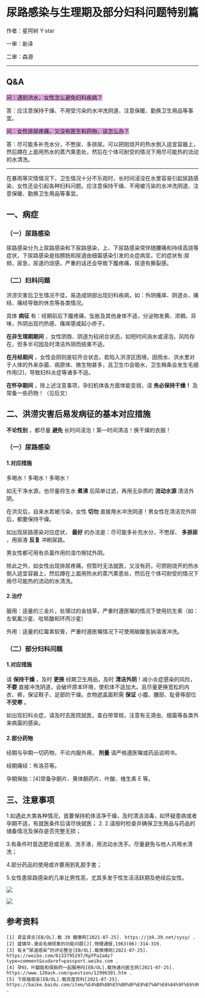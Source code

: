 # 尿路感染与生理期及部分妇科问题特别篇

作者：星阿树 Y·star

一审：新泽

二审：森源

---

## Q&A

<font style="background: Plum">问：遇到洪水，女性怎么避免妇科疾病？</font>

答：应注意保持干燥、不用受污染的水冲洗阴道、注意保暖、勤换卫生用品等事宜。

<font style="background: Plum">问：女性排尿疼痛，又没有医生和药物，该怎么办？</font>

答：尽可能多补充水分，不憋尿、多排尿。可以把刚烧开的热水倒入适宜容器上，然后蹲在上面用热水的蒸汽熏患处，然后在个体可耐受的情况下用尽可能热的流动的水清洗。

---

在暴雨等灾情情况下，卫生情况十分不乐观时，长时间浸没在水里容易引起尿路感染，女性还会引起各种妇科问题。应注意保持干燥、不用被污染的水冲洗阴道、注意保暖、勤换卫生用品等事宜。

## 一、病症

### （一）尿路感染

尿路感染分为上尿路感染和下尿路感染，上、下尿路感染常伴随腰痛和持续高烧等症状，下尿路感染是指膀胱和尿道由细菌感染引发的炎症病变。它的症状有:尿频，尿急，尿道灼烧感，严重的话还会导致下腹疼痛，尿道有撕裂感。

### （二）妇科问题

洪涝灾害后卫生情况不佳，易造成阴部出现妇科疾病，如：外阴瘙痒、阴道炎、痛经、痛经导致的休克等各类情况。

具体 **病征** 有：经期前后下腹疼痛、坠胀及其他身体不适，分泌物发黄、浓稠、异味，外阴出现灼热感、瘙痒感或起小疹子。

 **在非生理期期间** ，女性阴唇、阴道为较闭合状态，如短时间淌水或浸泡，风险存在，但多半可因及时清洁外阴而结束不适。

 **在月经期间** ，女性会阴则是较开合状态，若陷入洪涝区困境，因雨水、洪水里对于人体的外来杂菌、病原体、微生物甚多，且卫生巾会吸水，卫生棉条会发生毛细作用[2]，导致妇科炎症等诸多不适。

 **在怀孕期间** ，除上述注意事项，孕妇机体各方面体能变弱，请 **务必保持干燥！** 及常备一些药物！（见后文）

## 二、洪涝灾害后易发病征的基本对应措施

 **不论性别** ，都尽量 **避免** 长时间浸泡！第一时间清洁！换干燥的衣服！

### （一）尿路感染

#### 1.对应措施

多喝水！多喝水！多喝水！

如无干净水源，也尽量将生水 **煮沸** 后简单过滤，再用无杂质的 **流动水源** 清洁外阴。

在洪灾后，自来水若被污染，女性 **切勿** 直接用水冲洗阴道！男女性在清洁完外阴后，都要保持干燥。

如出现尿路感染对应症状， **最好** 的办法是：尽可能多补充水分，不憋尿、 **多排尿** ，用尿液 **反复** 冲刷尿路。

男女性都可用有杀菌作用的湿巾擦拭外阴。

除此之外，如女性出现排尿疼痛，但暂时无法就医，又没有药，可把刚烧开的热水倒入适宜容器上，然后蹲在上面用热水的蒸汽熏患处，然后在个体可耐受的情况下用尽可能热的流动的水清洗。

#### 2.治疗

服用：适量的三金片，处理过的金钱草，严重时遵医嘱的情况下使用抗生素（如：左氧氟沙星、吡哌酸和环丙沙星）

外用：适量的红霉素软膏，严重时遵医嘱情况下可使用碳酸氢钠溶液冲洗。

### （二）部分妇科问题

#### 1.对应措施

请 **保持干燥** ，及时 **更换** 经期卫生用品，及时 **清洁外阴**！减小炎症感染的风险， **不要** 直接冲洗阴道，会破坏原本环境，使机体不适加大。且尽量更换宽松的内衣、裤，保证鞋子、足部的干燥。衣物遮盖面积需 **保证** 小腹、腰部、耻骨等部位 **不受寒** 。

如出现妇科炎症，请及时去医院就医，查白带常规，注意有无滴虫、细菌等各类外来病菌的感染。

#### 2.部分药物

经期与孕期一切药物，不论内服外用， **剂量** 请严格遵医嘱或药品说明书。

经期痛经：布洛芬等。

孕期保胎：[4]常备孕酮片、黄体酮药片、叶酸、维生素 E 等。

## 三、注意事项

1.如遇此大类各种情况，首要保持机体洁净干燥，及时清洁消毒，如怀疑患病或者孕期不适，有就医条件后请尽快就医；
2.
2.请按时检查并确保卫生用品与药品的储备情况及保存是否完整无损；

3.有条件时首选肥皂或皂液、洗手液，用流动水洗手。尽量避免与他人共用水清洗；

4.部分药品的使用或许要用到乳胶手套；

5.女性患尿路感染的几率比男性高，尤其多发于性生活活跃期及绝经后女性。

![](..\pics\15-01.png) 

![](..\pics\15.jpg)

## 参考资料

 ```
[1] 肾盂肾炎[EB/OL].载 39 健康网[2021-07-25]. https://jbk.39.net/sysy/ .
[2] 盛镇华.漫谈毛细现象的功能问题[J].物理通报,1963(06):314-319.
[3] 有关“尿道感染”的评论整合[EB/OL].载微博网[2021-07-25]. https://weibo.com/6133795297/KpFPa2aAz?type=comment&sudaref=passport.weibo.com .  
[4] 孕妇，叶酸能和保胎药一起服用吗[EB/OL].载快速问医生网[2021-07-25]. https://www.120ask.com/question/12996301.htm .
[5] 下尿路感染[EB/OL].载百度百科[2021-07-25]. https://baike.baidu.com/item/%E4%B8%8B%E5%B0%BF%E8%B7%AF%E6%84%9F%E6%9F%93 .
 ```